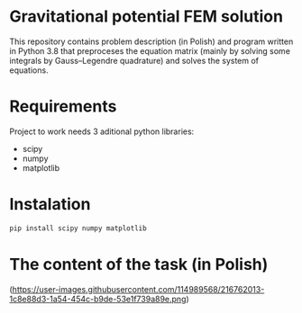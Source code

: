 
# Gravitational potential FEM solution
This repository contains problem description (in Polish) and program written in Python 3.8 that preproceses the equation matrix (mainly by solving some integrals by Gauss–Legendre quadrature) and solves the system of equations.

# Requirements
Project to work needs 3 aditional python libraries:
- scipy
- numpy
- matplotlib

# Instalation
```python
pip install scipy numpy matplotlib
```
# The content of the task (in Polish)
(https://user-images.githubusercontent.com/114989568/216762013-1c8e88d3-1a54-454c-b9de-53e1f739a89e.png)


